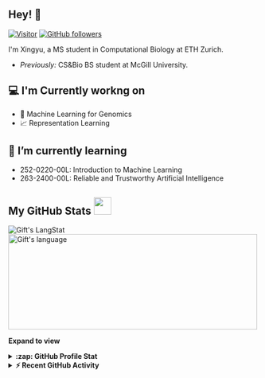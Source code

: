 
<!--
**xingyu617/xingyu617** is a ✨ _special_ ✨ repository because its `README.md` (this file) appears on your GitHub profile.

Here are some ideas to get you started:

- 🔭 I’m currently working on ...
- 🌱 I’m currently learning ...
- 👯 I’m looking to collaborate on ...
- 🤔 I’m looking for help with ...
- 💬 Ask me about ...
- 📫 How to reach me: ...
- 😄 Pronouns: ...
- ⚡ Fun fact: ...
-->
<h2>Hey! 👋</h2>

[![Visitor](https://visitor-badge.laobi.icu/badge?page_id=xingyu617.xingyu617)](https://github.com/xingyu617) [![GitHub followers](https://img.shields.io/github/followers/xingyu617.svg?style=social&label=Follow)](https://github.com/xingyu617?tab=followers)

I'm Xingyu, a MS student in Computational Biology at ETH Zurich.

- <i>Previously:</i> CS&Bio BS student at McGill University.

<h2>💻 I'm Currently workng on</h2>

- 🧬 Machine Learning for Genomics
- 📈 Representation Learning

<h2>🌱 I’m currently learning</h2>

- 252-0220-00L:  Introduction to Machine Learning
- 263-2400-00L:  Reliable and Trustworthy Artificial Intelligence

 <!-- GitHub section -->

 ##  My GitHub Stats <img src = "https://i.pinimg.com/originals/65/c4/f4/65c4f452571be1261e9c623f7da488ac.gif" width = 35px> 
 
 <div>
   <img align="center" src="https://github-readme-streak-stats.herokuapp.com/?user=xingyu617" alt="Gift's LangStat" />
  <img align="center" src="https://github-readme-stats.vercel.app/api/top-langs?username=xingyu617&langs_count=10&show_icons=true&locale=en&layout=compact&theme=light" alt="Gift's language" height="192px"  width="500px"/>
</div>

**Expand to view**
<details>
  <summary><b>:zap: GitHub Profile Stat</b></summary>
  <img src="https://github-readme-stats.anuraghazra1.vercel.app/api?username=xingyu617&show_icons=true" />
</details>
<details>
  <summary><b>⚡ Recent GitHub Activity</b></summary>
  <br/>
   <a href="https://github.com/xingyu617/"><img alt="My Activity Graph" src="https://activity-graph.herokuapp.com/graph?username=xingyu617&custom_title=Gift's%20Contribution%20Graph&theme=react-dark" /></a>
  <br/>
</details>
<!-- GitHub section: END -->
